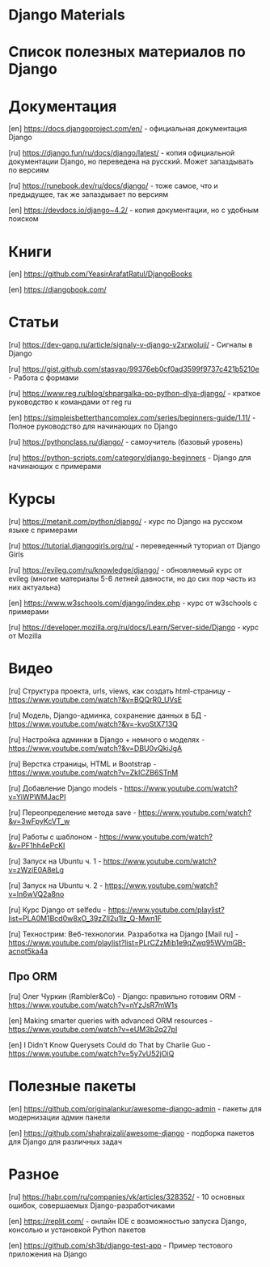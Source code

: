 # Django Materials
# Список полезных материалов по Django

# Документация

[en] https://docs.djangoproject.com/en/ - официальная документация Django

[ru] https://django.fun/ru/docs/django/latest/ - копия официальной документации Django, но переведена на русский. Может запаздывать по версиям

[ru] https://runebook.dev/ru/docs/django/ - тоже самое, что и предыдущее, так же запаздывает по версиям

[en] https://devdocs.io/django~4.2/ - копия документации, но с удобным поиском


# Книги
[en] https://github.com/YeasirArafatRatul/DjangoBooks

[en] https://djangobook.com/


# Статьи
[ru] https://dev-gang.ru/article/signaly-v-django-v2xrwoluji/ - Сигналы в Django

[ru] https://gist.github.com/stasyao/99376eb0cf0ad3599f9737c421b5210e - Работа с формами

[ru] https://www.reg.ru/blog/shpargalka-po-python-dlya-django/ - краткое руководство к командами от reg ru

[en] https://simpleisbetterthancomplex.com/series/beginners-guide/1.11/ - Полное руководство для начинающих по Django

[ru] https://pythonclass.ru/django/ - самоучитель (базовый уровень)

[ru] https://python-scripts.com/category/django-beginners - Django для начинающих с примерами


# Курсы
[ru] https://metanit.com/python/django/ - курс по Django на русском языке с примерами

[ru] https://tutorial.djangogirls.org/ru/ - переведенный туториал от Django Girls

[ru] https://evileg.com/ru/knowledge/django/ - обновляемый курс от evileg (многие материалы 5-6 летней давности, но до сих пор часть из них актуальна)

[en] https://www.w3schools.com/django/index.php - курс от w3schools с примерами

[ru] https://developer.mozilla.org/ru/docs/Learn/Server-side/Django - курс от Mozilla


# Видео
[ru] Структура проекта, urls, views, как создать html-страницу - https://www.youtube.com/watch?&v=BQQrR0_UVsE

[ru] Модель, Django-админка, сохранение данных в БД - https://www.youtube.com/watch?&v=-kvoStX713Q

[ru] Настройка админки в Django + немного о моделях - https://www.youtube.com/watch?&v=DBU0vQkiJgA

[ru] Верстка страницы, HTML и Bootstrap - https://www.youtube.com/watch?v=ZkICZB6STnM

[ru] Добавление Django models - https://www.youtube.com/watch?v=YiWPWMJacPI

[ru] Переопределение метода save - https://www.youtube.com/watch?&v=3wFpyKcVT_w

[ru] Работы с шаблоном - https://www.youtube.com/watch?&v=PF1hh4ePcKI

[ru] Запуск на Ubuntu ч. 1 - https://www.youtube.com/watch?v=zWziE0A8eLg

[ru] Запуск на Ubuntu ч. 2 - https://www.youtube.com/watch?v=ln6wVQ2a8no

[ru] Курс Django от selfedu - https://www.youtube.com/playlist?list=PLA0M1Bcd0w8xO_39zZll2u1lz_Q-Mwn1F

[ru] Технострим: Веб-технологии. Разработка на Django [Mail ru] - https://www.youtube.com/playlist?list=PLrCZzMib1e9qZwq95WVmGB-acnot5ka4a

## Про ORM

[ru] Олег Чуркин (Rambler&Co) - Django: правильно готовим ORM - https://www.youtube.com/watch?v=nYzJsR7mW1s

[en] Making smarter queries with advanced ORM resources - https://www.youtube.com/watch?v=eUM3b2q27pI

[en] I Didn't Know Querysets Could do That by Charlie Guo - https://www.youtube.com/watch?v=5y7vU52jOiQ



# Полезные пакеты
[en] https://github.com/originalankur/awesome-django-admin - пакеты для модернизации админ панели

[en] https://github.com/shahraizali/awesome-django - подборка пакетов для Django для различных задач


# Разное
[ru] https://habr.com/ru/companies/vk/articles/328352/ - 10 основных ошибок, совершаемых Django-разработчиками

[en] https://replit.com/ - онлайн IDE с возможностью запуска Django, консолью и установкой Python пакетов

[en] https://github.com/sh3b/django-test-app - Пример тестового приложения на Django
